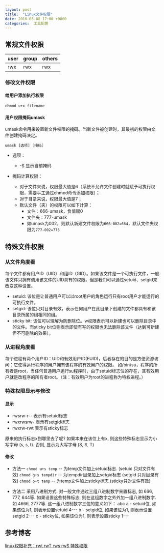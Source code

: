 ```yaml
---
layout: post
title:  "Linux文件权限"
date: 2016-05-08 17:00 +0800
categories:  工具配置
---
```


## 常规文件权限

| user | group | others |
|------|-------|--------|
| rwx  | rwx   | rwx    |

### 修改文件权限

#### 给用户添加执行权限  

```
chmod u+x filename
```

#### 用户权限掩码umask  

umask命令用来设置新文件权限的掩码。当新文件被创建时，其最初的权限由文件创建掩码决定。  
```
umask [选项] [掩码]
```

- 选项：  
	* -S 显示当前掩码

- 掩码计算权限：
	* 对于文件来说，权限最大值是6（系统不允许文件创建时就赋予可执行权限，需要手工通过chmod命令添加权限）；
	* 对于目录来说，权限最大值是7；
	* 默认文件（夹）的权限可以如下计算：
		+ 文件：666-umask，负值赋0
		+ 文件夹：777-umask
		+ 如umask为002，则默认新建文件权限为`666-002=664`，默认文件夹权限为`777-002=775`


## 特殊文件权限

### 从文件角度看
每个文件都有用户ID（UID）和组ID（GID）。如果该文件是一个可执行文件，一般该文件只拥有调用该文件的UID具有的权限。但是我们可以通过setuid、setgid来改变这种设置。
* setuid: 该位是让普通用户可以以root用户的角色运行只有root用户才能运行的可执行文件。
* setgid: 该位只对目录有效，表示任何用户在此目录下创建的文件都具有和该目录所属的组相同的组。
* sticky bit: 该位可以理解为防删除位。w权限表示可以新建也可以删除目录中的文件。而sticky bit位则表示即使有写的权限也无法删除该文件（达到可新建但不可删除的效果）。

### 从进程角度看
每个进程有两个用户ID：UID和有效用户ID(EUID)，后者存在的目的是方便资源访问：它使得运行程序的用户拥有该程序的有效用户的权限。
如/bin/su，程序的所有者是root，当任何普通用户运行su程序时，由于setuid标志位的存在，其有效用户就是改程序的所有者root。（注：有效用户为root的进程称为特权进程。）

### 特殊权限显示与修改

#### 显示
* rwsrw-r-- 表示有setuid标志
* rwxrwsrw- 表示有setgid标志
* rwxrw-rwt 表示有sticky标志

原来的执行标志x到哪里去了呢? 如果本来在该位上有x, 则这些特殊标志显示为小写字母 (s, s, t). 否则, 显示为大写字母 (S, S, T)

#### 修改
* 方法一
  `chmod u+s temp` -- 为temp文件加上setuid标志. (setuid 只对文件有效)
  `chmod g+s tempdir` -- 为tempdir目录加上setgid标志 (setgid 只对目录有效)
  `chmod o+t temp` -- 为temp文件加上sticky标志 (sticky只对文件有效)

* 方法二 
  采用八进制方式. 对一般文件通过三组八进制数字来置标志, 如 666, 777, 644等. 如果设置这些特殊标志, 则在这组数字之外外加一组八进制数字. 如 4666, 2777等. 这一组八进制数字三位的意义如下：
  abc
  a - setuid位, 如果该位为1, 则表示设置setuid 4---
  b - setgid位, 如果该位为1, 则表示设置setgid 2---
  c - sticky位, 如果该位为1, 则表示设置sticky 1---
 
## 参考博客

[linux权限补充：rwt rwT rws rwS 特殊权限](http://www.cnblogs.com/qlwy/archive/2011/06/26/2121919.html)
